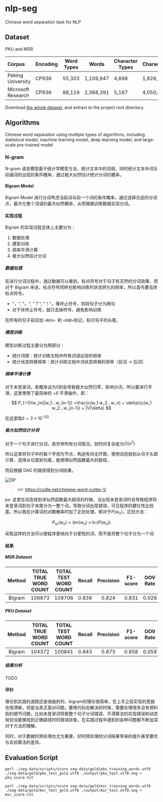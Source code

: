 # nlp-seg

Chinese word separation task for NLP

## Dataset

PKU and MSR

| Corpus             | Encoding | Word Types | Words     | Character Types | Characters |
| :----------------- | -------- | ---------- | --------- | --------------- | ---------- |
| Peking University  | CP936    | 55,303     | 1,109,947 | 4,698           | 1,826,448  |
| Microsoft Research | CP936    | 88,119     | 2,368,391 | 5,167           | 4,050,469  |

Download [the whole dataset](https://course.pku.edu.cn/bbcswebdav/pid-839046-dt-content-rid-8558994_2/xid-8558994_2), and extract to the project root directory.

## Algorithms

Chinese word separation using multiple types of algorithms, including statistical model, machine learning model, deep learning model, and large-scale pre-trained model

### N-gram

N-gram 语言模型基于统计学模型方法，统计文本中的词频，同时统计文本中词与前缀词的出现的条件概率，通过极大似然估计统计分词的概率。

#### Bigram Model

Bigram Model 进行分词考虑当前词与前一个词的条件概率，通过选择合适的分词点，最大化整个词语的最大似然概率，从而根据训练数据实现分词。

#### 实现过程

Bigram 的实现过程总体上主要分为：

1. 数据处理
2. 模型训练
3. 频率平滑计算
4. 极大似然估计分词

##### 数据处理

在进行分词过程中，通过数据可以看到，标点符号对于句子有天然的分词效果，而对于 Bigram 来说，标点符号同样也影响训练时状态转化的频率，所以首先要去除标点符号。

- "，", "。", "？", "！"，等终止符号，则将句子分为两句
- 对于非终止符号，就只去掉符号，避免影响训练

在所有的句子前后加 `<BEG> `和 ``<END>``标记，标识句子的头尾。

##### 模型训练

模型训练过程主要分为两部分：

- 统计词频：统计训练文档中所有词语出现的频率
- 统计状态转换频率：统计训练文档中词状态转换的频率（前词 -> 后词）

##### 频率平滑计算

对于未登录词，若概率设为0则会导致极大似然归零，影响分词，所以要进行平滑。这里使用了最简单的 $+\delta$ 平滑操作，即：

$$
P_{+1}(w_{n}|w_1...w_{n-1}) =\frac{c(w_1 w_2...w_n) + \delta}{c(w_1 w_2...w_{n-1}) + |V|\delta}
$$

在这里取$\delta = 3\times10^{-20}$

##### 极大似然估计分词

对于一个句子进行分词，若穷举所有分词情况，则时间复杂度为$O(n^2)$

所以这里将句子中的每个字视为节点，构造有向无环图，使用动态规划从句子头部计算，选择从句首到句尾，能使得似然函数最大的路径。

而后根据 DAG 的路径得到分词结果。

![DP](https://codle.net/content/images/2019/10/dp.png)

> ref: https://codle.net/chinese-word-cutter-1/

ps: 这里在动态规划求似然函数最大路径的时候，当出现未登录词时会导致程序将未登录词到句子末尾分为一整个词，导致分词出现错误，可见程序的健壮性比较差。所以我在计算词的对数概率时加了正则处理，即对于$P(w_n)$，正则方法：

$$
P_{re}(w_n) = len(w_n) \times \ln(P(w_n))
$$

采取这样的方法可以使程序更倾向于分更短的词，而不是将整个句子分为一个词

#### 结果

##### MSR Dataset

| Method | TOTAL TRUE WORD COUNT | TOTAL TEST WORD COUNT | Recall | Precision | F1-score | OOV Rate | OOV Recall Rate | IV Recall Rate |
| :----: | :-------------------: | :-------------------: | ------ | :-------: | :------: | :------: | :-------------: | :------------: |
| Bigram |        106873        |        108706        | 0.838  |   0.824   |  0.831  |  0.026  |      0.327      |     0.852     |


##### PKU Dataset

| Method | TOTAL TRUE WORD COUNT | TOTAL TEST WORD COUNT | Recall | Precision | F1-score | OOV Rate | OOV Recall Rate | IV Recall Rate |
| :----: | :-------------------: | :-------------------: | ------ | :-------: | :------: | :------: | :-------------: | :------------: |
| Bigram |        104372        |        100841        | 0.843  |   0.873   |  0.858  |  0.058  |      0.527      |     0.863     |

##### 结果分析

TODO


#### 评价

理论到实践的道路还是很曲折的，bigram的理论很简单，在上手之前实现的思路也很清晰，但是当真正面对问题，要用代码去解决的时候，需要处理很多没有预料到的细节问题，比如未登录词导致整个句子分词错误、平滑算法的实现错误和动态规划没能够找到正确路径时的错误排查。在实践过程中遇到的各种问题都不断加深对于方法的理解。

同时，对于数据的预处理也尤为重要，好的预处理给分词结果带来的提升甚至要优与实验算法的差异。

## Evaluation Script

```
perl ./seg-data/scripts/score seg-data/gold/pku_training_words.utf8 ./seg-data/gold/pku_test_gold.utf8 ./output/pku_test.utf8.seg > pku_score.txt

perl ./seg-data/scripts/score seg-data/gold/msr_training_words.utf8 ./seg-data/gold/msr_test_gold.utf8 ./output/msr_test.utf8.seg > msr_score.txt
```
